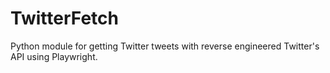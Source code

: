 # TwitterFetch

Python module for getting Twitter tweets with reverse engineered Twitter's API using Playwright.

